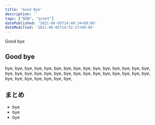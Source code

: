 ```yaml
---
title: 'Good Bye'
description: ''
tags: ["投稿", "greet"]
datePublished: '2021-06-05T14:40:34+09:00'
dateModified: '2021-06-05T14:52:17+09:00'
---
```


Good bye

## Good bye

bye, bye, bye, bye, bye, bye, bye, bye, bye, bye, bye, bye, bye, bye, bye, bye, bye, bye, bye, bye, bye, bye, bye, bye, bye, bye, bye, bye, bye, bye, bye, bye, bye, bye, bye, bye, bye, 

## まとめ

- bye
- bye
- bye

